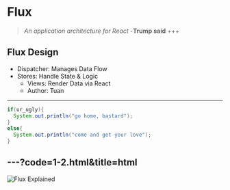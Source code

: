 # Flux 

>_An application architecture for React_
>-**Trump said**
+++

## Flux Design

- Dispatcher: Manages Data Flow
- Stores: Handle State & Logic
  - Views: Render Data via React
  - Author: Tuan

---
```Java
if(ur_ugly){
  System.out.println("go home, bastard");
}
else{
  System.out.println("come and get your love");
}
```
---?code=1-2.html&title=html
---
![Flux Explained](https://assets-cdn.github.com/images/modules/open_graph/github-octocat.png)
